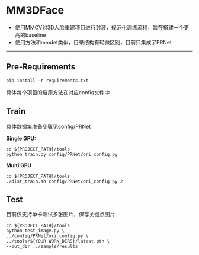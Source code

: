 # MM3DFace

- 使用MMCV对3D人脸重建项目进行封装，规范化训练流程，旨在搭建一个更高的baseline
- 使用方法和mmdet类似，目录结构有轻微区别，目前只集成了PRNet

----
##  Pre-Requirements 

```shell
pip install -r requirements.txt
```

具体每个项目的启用方法在对应config文件中



## Train

具体数据集准备步骤见config/PRNet

**Single GPU:**

```shell
cd ${PROJECT_PATH}/tools
python train.py config/PRNet/ori_config.py
```

**Multi GPU**

```shell
cd ${PROJECT_PATH}/tools
./dist_train.sh config/PRNet/ori_config.py 2
```



## Test

目前仅支持单卡测试多张图片，保存关键点图片

```shell
cd ${PROJECT_PATH}/tools
python test_image.py \
../config/PRNet/ori_config.py \
../tools/${YOUR WORK_DIRS}/latest.pth \
--out_dir ../sample/results
```

